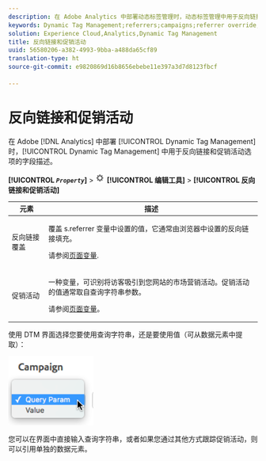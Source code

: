 ```yaml
---
description: 在 Adobe Analytics 中部署动态标签管理时，动态标签管理中用于反向链接和促销活动选项的字段描述。
keywords: Dynamic Tag Management;referrers;campaigns;referrer override;campaign variable;query param
solution: Experience Cloud,Analytics,Dynamic Tag Management
title: 反向链接和促销活动
uuid: 56580206-a382-4993-9bba-a488da65cf89
translation-type: ht
source-git-commit: e9820869d16b8656ebebe11e397a3d7d8123fbcf

---
```



# 反向链接和促销活动

在 Adobe [!DNL Analytics] 中部署 [!UICONTROL Dynamic Tag Management] 时，[!UICONTROL Dynamic Tag Management] 中用于反向链接和促销活动选项的字段描述。

**[!UICONTROL *`Property`*]** &gt; ![](assets/settings_gear.png) **[!UICONTROL 编辑工具]** &gt; **[!UICONTROL 反向链接和促销活动]**

<table id="table_09AE3BFF0F12442F9C19CD96451F93E4"> 
 <thead> 
  <tr> 
   <th colname="col1" class="entry"> 元素 </th> 
   <th colname="col2" class="entry"> 描述 </th> 
  </tr> 
 </thead>
 <tbody> 
  <tr> 
   <td colname="col1"> 反向链接覆盖 </td> 
   <td colname="col2"> <p>覆盖 <span class="varname">s.referrer</span> 变量中设置的值，它通常由浏览器中设置的反向链接填充。 </p> <p>请参阅<a href="/help/implement/js-implementation/page-variables/page-variables.md">页面变量</a>. </p> </td> 
  </tr> 
  <tr> 
   <td colname="col1"> 促销活动 </td> 
   <td colname="col2"> <p>一种变量，可识别将访客吸引到您网站的市场营销活动。促销活动的值通常取自查询字符串参数。 </p> <p>请参阅<a href="/help/implement/js-implementation/page-variables/campaign.md">页面变量</a>。 </p> </td> 
  </tr> 
 </tbody> 
</table>

使用 DTM 界面选择您要使用查询字符串，还是要使用值（可从数据元素中提取）：

![](assets/dtm-queryparam.png)

您可以在界面中直接输入查询字符串，或者如果您通过其他方式跟踪促销活动，则可以引用单独的数据元素。

